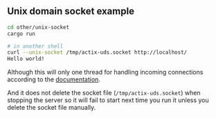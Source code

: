 ## Unix domain socket example

```bash
cd other/unix-socket
cargo run

# in another shell
curl --unix-socket /tmp/actix-uds.socket http://localhost/
Hello world!
```

Although this will only one thread for handling incoming connections 
according to the 
[documentation](https://actix.github.io/actix-web/actix_web/struct.HttpServer.html#method.bind_uds).

And it does not delete the socket file (`/tmp/actix-uds.socket`) when stopping
the server so it will fail to start next time you run it unless you delete
the socket file manually.

